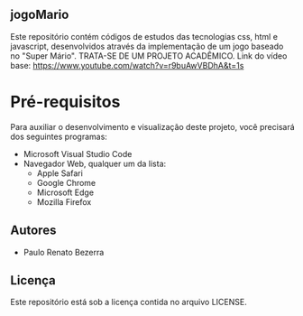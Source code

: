 ## jogoMario

Este repositório contém códigos de estudos das tecnologias css, html e javascript, desenvolvidos através da implementação de um jogo baseado no "Super Mário".
TRATA-SE DE UM PROJETO ACADÊMICO.
Link do vídeo base: https://www.youtube.com/watch?v=r9buAwVBDhA&t=1s

# Pré-requisitos

Para auxiliar o desenvolvimento e visualização deste projeto, você precisará dos seguintes programas:

* Microsoft Visual Studio Code
* Navegador Web, qualquer um da lista:
    * Apple Safari
    * Google Chrome
    * Microsoft Edge
    * Mozilla Firefox

## Autores

* Paulo Renato Bezerra

## Licença

Este repositório está sob a licença contida no arquivo LICENSE.
